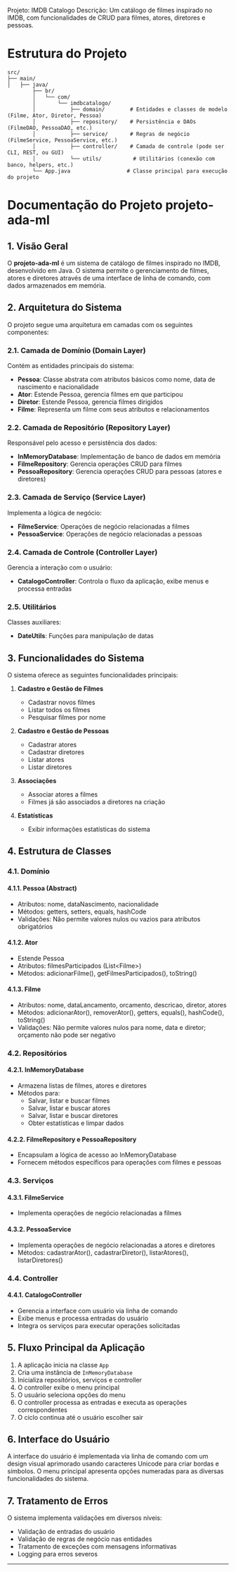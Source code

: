 Projeto: IMDB Catalogo
Descrição: Um catálogo de filmes inspirado no IMDB, com funcionalidades de CRUD para filmes, atores, diretores e pessoas.
# Estrutura do Projeto
```
src/
├── main/
│   ├── java/
        ├── br/
        │   └── com/
        │       └── imdbcatalogo/
        │           ├── domain/        # Entidades e classes de modelo (Filme, Ator, Diretor, Pessoa)
        │           ├── repository/    # Persistência e DAOs (FilmeDAO, PessoaDAO, etc.)
        │           ├── service/       # Regras de negócio (FilmeService, PessoaService, etc.)
        │           ├── controller/    # Camada de controle (pode ser CLI, REST, ou GUI)
        │           └── utils/          # Utilitários (conexão com banco, helpers, etc.)
        └── App.java                  # Classe principal para execução do projeto

```
# Documentação do Projeto projeto-ada-ml

## 1. Visão Geral

O **projeto-ada-ml** é um sistema de catálogo de filmes inspirado no IMDB, desenvolvido em Java. O sistema permite o gerenciamento de filmes, atores e diretores através de uma interface de linha de comando, com dados armazenados em memória.

## 2. Arquitetura do Sistema

O projeto segue uma arquitetura em camadas com os seguintes componentes:

### 2.1. Camada de Domínio (Domain Layer)
Contém as entidades principais do sistema:
- **Pessoa**: Classe abstrata com atributos básicos como nome, data de nascimento e nacionalidade
- **Ator**: Estende Pessoa, gerencia filmes em que participou
- **Diretor**: Estende Pessoa, gerencia filmes dirigidos
- **Filme**: Representa um filme com seus atributos e relacionamentos

### 2.2. Camada de Repositório (Repository Layer)
Responsável pelo acesso e persistência dos dados:
- **InMemoryDatabase**: Implementação de banco de dados em memória
- **FilmeRepository**: Gerencia operações CRUD para filmes
- **PessoaRepository**: Gerencia operações CRUD para pessoas (atores e diretores)

### 2.3. Camada de Serviço (Service Layer)
Implementa a lógica de negócio:
- **FilmeService**: Operações de negócio relacionadas a filmes
- **PessoaService**: Operações de negócio relacionadas a pessoas

### 2.4. Camada de Controle (Controller Layer)
Gerencia a interação com o usuário:
- **CatalogoController**: Controla o fluxo da aplicação, exibe menus e processa entradas

### 2.5. Utilitários
Classes auxiliares:
- **DateUtils**: Funções para manipulação de datas

## 3. Funcionalidades do Sistema

O sistema oferece as seguintes funcionalidades principais:

1. **Cadastro e Gestão de Filmes**
   - Cadastrar novos filmes
   - Listar todos os filmes
   - Pesquisar filmes por nome

2. **Cadastro e Gestão de Pessoas**
   - Cadastrar atores
   - Cadastrar diretores
   - Listar atores
   - Listar diretores

3. **Associações**
   - Associar atores a filmes
   - Filmes já são associados a diretores na criação

4. **Estatísticas**
   - Exibir informações estatísticas do sistema

## 4. Estrutura de Classes

### 4.1. Domínio

#### 4.1.1. Pessoa (Abstract)
- Atributos: nome, dataNascimento, nacionalidade
- Métodos: getters, setters, equals, hashCode
- Validações: Não permite valores nulos ou vazios para atributos obrigatórios

#### 4.1.2. Ator
- Estende Pessoa
- Atributos: filmesParticipados (List\<Filme>)
- Métodos: adicionarFilme(), getFilmesParticipados(), toString()

#### 4.1.3. Filme
- Atributos: nome, dataLancamento, orcamento, descricao, diretor, atores
- Métodos: adicionarAtor(), removerAtor(), getters, equals(), hashCode(), toString()
- Validações: Não permite valores nulos para nome, data e diretor; orçamento não pode ser negativo

### 4.2. Repositórios

#### 4.2.1. InMemoryDatabase
- Armazena listas de filmes, atores e diretores
- Métodos para:
  - Salvar, listar e buscar filmes
  - Salvar, listar e buscar atores
  - Salvar, listar e buscar diretores
  - Obter estatísticas e limpar dados

#### 4.2.2. FilmeRepository e PessoaRepository
- Encapsulam a lógica de acesso ao InMemoryDatabase
- Fornecem métodos específicos para operações com filmes e pessoas

### 4.3. Serviços

#### 4.3.1. FilmeService
- Implementa operações de negócio relacionadas a filmes

#### 4.3.2. PessoaService
- Implementa operações de negócio relacionadas a atores e diretores
- Métodos: cadastrarAtor(), cadastrarDiretor(), listarAtores(), listarDiretores()

### 4.4. Controller

#### 4.4.1. CatalogoController
- Gerencia a interface com usuário via linha de comando
- Exibe menus e processa entradas do usuário
- Integra os serviços para executar operações solicitadas

## 5. Fluxo Principal da Aplicação

1. A aplicação inicia na classe `App`
2. Cria uma instância de `InMemoryDatabase`
3. Inicializa repositórios, serviços e controller
4. O controller exibe o menu principal
5. O usuário seleciona opções do menu
6. O controller processa as entradas e executa as operações correspondentes
7. O ciclo continua até o usuário escolher sair

## 6. Interface do Usuário

A interface do usuário é implementada via linha de comando com um design visual aprimorado usando caracteres Unicode para criar bordas e símbolos. O menu principal apresenta opções numeradas para as diversas funcionalidades do sistema.

## 7. Tratamento de Erros

O sistema implementa validações em diversos níveis:
- Validação de entradas do usuário
- Validação de regras de negócio nas entidades
- Tratamento de exceções com mensagens informativas
- Logging para erros severos

---
